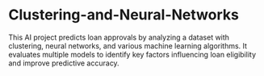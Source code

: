 # Clustering-and-Neural-Networks

This AI project predicts loan approvals by analyzing a dataset with clustering, neural networks, and various machine learning algorithms. It evaluates multiple models to identify key factors influencing loan eligibility and improve predictive accuracy.
